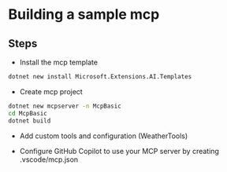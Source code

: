 # Building a sample mcp

## Steps

- Install the mcp template
```cmd
dotnet new install Microsoft.Extensions.AI.Templates
```

- Create mcp project
```cmd
dotnet new mcpserver -n McpBasic
cd McpBasic
dotnet build
```

- Add custom tools and configuration (WeatherTools)

- Configure GitHub Copilot to use your MCP server by creating .vscode/mcp.json